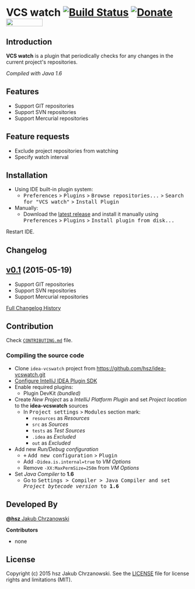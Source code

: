 VCS watch [![Build Status](https://travis-ci.org/hsz/idea-vcswatch.svg)](https://travis-ci.org/hsz/idea-gitignore) [![Donate](https://www.paypalobjects.com/en_US/i/btn/btn_donate_SM.gif)](https://www.paypal.com/cgi-bin/webscr?cmd=_s-xclick&hosted_button_id=SJAU4XWQ584QL) <a href="http://blockchain.info/address/1BUbqKrUBmGGSnMybzGCsJyAWJbh4CcwE1"><img src="https://www.gnu.org/software/octave/images/donate-bitcoin.png" width="100" height="21"/></a>
==================


Introduction
------------

**VCS watch** is a plugin that periodically checks for any changes in the current project's repositories.

*Compiled with Java 1.6*


Features
--------

- Support GIT repositories
- Support SVN repositories
- Support Mercurial repositories

Feature requests
----------------

- Exclude project repositories from watching
- Specify watch interval


Installation
------------

- Using IDE built-in plugin system:
  - <kbd>Preferences</kbd> > <kbd>Plugins</kbd> > <kbd>Browse repositories...</kbd> > <kbd>Search for "VCS watch"</kbd> > <kbd>Install Plugin</kbd>
- Manually:
  - Download the [latest release][latest-release] and install it manually using <kbd>Preferences</kbd> > <kbd>Plugins</kbd> > <kbd>Install plugin from disk...</kbd>
  
Restart IDE.


Changelog
---------

## [v0.1](https://github.com/hsz/idea-vcswatch/tree/v0.1) (2015-05-19)

- Support GIT repositories
- Support SVN repositories
- Support Mercurial repositories

[Full Changelog History](./CHANGELOG.md)


Contribution
------------

Check [`CONTRIBUTING.md`](./CONTRIBUTING.md) file.

### Compiling the source code

- Clone `idea-vcswatch` project from https://github.com/hsz/idea-vcswatch.git
- [Configure IntelliJ IDEA Plugin SDK][idea-sdk-configuration]
- Enable required plugins:
  - Plugin DevKit *(bundled)*
- Create *New Project* as a *IntelliJ Platform Plugin* and set *Project location* to the **idea-vcswatch** sources
  - In <kbd>Project settings</kbd> > <kbd>Modules</kbd> section mark:
    - `resources` as *Resources*
    - `src` as *Sources*
    - `tests` as *Test Sources*
    - `.idea` as *Excluded*
    - `out` as *Excluded*
- Add new *Run/Debug configuration*
  - <kbd>+</kbd> <kbd>Add new configuration</kbd> > <kbd>Plugin</kbd>
  - Add `-Didea.is.internal=true` to *VM Options*
  - Remove `-XX:MaxPermSize=250m` from *VM Options*
- Set *Java Compiler* to **1.6**
  - Go to <kbd>Settings<kbd> > <kbd>Compiler</kbd> > <kbd>Java Compiler</kbd> and set *Project bytecode version* to **1.6**

Developed By
------------

[**@hsz** Jakub Chrzanowski][hsz]


**Contributors**

- none


License
-------

Copyright (c) 2015 hsz Jakub Chrzanowski. See the [LICENSE](./LICENSE) file for license rights and limitations (MIT).

    
[idea-sdk-configuration]: http://confluence.jetbrains.com/display/IntelliJIDEA/Prerequisites
[build-xml]:              ./build.xml
[hsz]:                    http://hsz.mobi
[latest-release]:         https://github.com/hsz/idea-gitignore/releases/latest